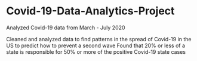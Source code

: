 # Covid-19-Data-Analytics-Project
Analyzed Covid-19 data from March - July 2020

Cleaned and analyzed data to find patterns in the spread of Covid-19 in the US to predict how to prevent a second wave 
Found that 20% or less of a state is responsible for 50% or more of the positive Covid-19 state cases

